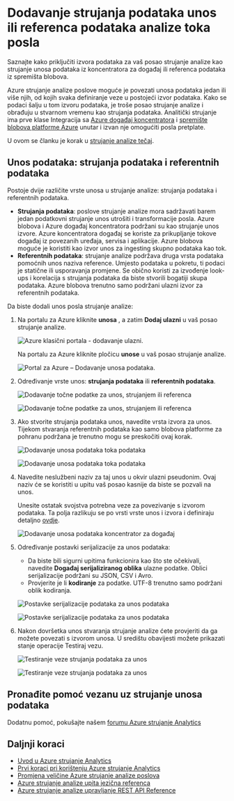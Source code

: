 <properties
    pageTitle="Dodavanje unosa podataka na vaše poslove strujanje analize | Microsoft Azure"
    description="Saznajte kako priključiti izvora podataka za vaš posao strujanje analize kao strujanje unosa podataka iz koncentratora za događaj ili referenca podataka iz spremišta bloga."
    keywords="Podaci za unos, strujanja podataka"
    documentationCenter=""
    services="stream-analytics"
    authors="jeffstokes72"
    manager="jhubbard"
    editor="cgronlun"
/>

<tags
    ms.service="stream-analytics"
    ms.devlang="na"
    ms.topic="article"
    ms.tgt_pltfrm="na"
    ms.workload="data-services"
    ms.date="09/26/2016"
    ms.author="jeffstok"
/>


# <a name="add-a-streaming-data-input-or-reference-data-to-a-stream-analytics-job"></a>Dodavanje strujanja podataka unos ili referenca podataka analize toka posla

Saznajte kako priključiti izvora podataka za vaš posao strujanje analize kao strujanje unosa podataka iz koncentratora za događaj ili referenca podataka iz spremišta blobova.

Azure strujanje analize poslove moguće je povezati unosa podataka jedan ili više njih, od kojih svaka definiranje veze u postojeći izvor podataka. Kako se podaci šalju u tom izvoru podataka, je troše posao strujanje analize i obrađuju u stvarnom vremenu kao strujanja podataka. Analitički strujanje ima prve klase Integracija sa [Azure događaj koncentratora](https://azure.microsoft.com/services/event-hubs/) i [spremište blobova platforme Azure](../storage/storage-dotnet-how-to-use-blobs.md) unutar i izvan nje omogućiti posla pretplate.

U ovom se članku je korak u [strujanje analize tečaj](/documentation/learning-paths/stream-analytics/).

## <a name="data-input-streaming-data-and-reference-data"></a>Unos podataka: strujanja podataka i referentnih podataka

Postoje dvije različite vrste unosa u strujanje analize: strujanja podataka i referentnih podataka.

- **Strujanja podataka**: poslove strujanje analize mora sadržavati barem jedan podatkovni strujanje unos utrošiti i transformacije posla. Azure blobova i Azure događaj koncentratora podržani su kao strujanje unos izvore. Azure koncentratora događaj se koriste za prikupljanje tokove događaj iz povezanih uređaja, servisa i aplikacije. Azure blobova moguće je koristiti kao izvor unos za ingesting skupno podataka kao tok.  
- **Referentnih podataka**: strujanje analize podržava druga vrsta podataka pomoćnih unos naziva reference.  Umjesto podataka u pokretu, ti podaci je statične ili usporavanja promjene.  Se obično koristi za izvođenje look-ups i korelacija s strujanja podataka da biste stvorili bogatiji skupa podataka.  Azure blobova trenutno samo podržani ulazni izvor za referentnih podataka.  

Da biste dodali unos posla strujanje analize:

1. Na portalu za Azure kliknite **unosa** , a zatim **Dodaj ulazni** u vaš posao strujanje analize.

    ![Azure klasični portala - dodavanje ulazni.](./media/stream-analytics-add-inputs/1-stream-analytics-add-inputs.png)  

    Na portalu za Azure kliknite pločicu **unose** u vaš posao strujanje analize.  

    ![Portal za Azure – Dodavanje unosa podataka.](./media/stream-analytics-add-inputs/7-stream-analytics-add-inputs.png)  

2. Određivanje vrste unos: **strujanja podataka** ili **referentnih podataka**.

    ![Dodavanje točne podatke za unos, strujanjem ili referenca](./media/stream-analytics-add-inputs/2-stream-analytics-add-inputs.png)  

    ![Dodavanje točne podatke za unos, strujanjem ili referenca](./media/stream-analytics-add-inputs/8-stream-analytics-add-inputs.png)  

3. Ako stvorite strujanja podataka unos, navedite vrsta izvora za unos.  Tijekom stvaranja referentnih podataka kao samo blobova platforme za pohranu podržana je trenutno mogu se preskočiti ovaj korak.

    ![Dodavanje unosa podataka toka podataka](./media/stream-analytics-add-inputs/3-stream-analytics-add-inputs.png)  

    ![Dodavanje unosa podataka toka podataka](./media/stream-analytics-add-inputs/9-stream-analytics-add-inputs.png)  

4. Navedite neslužbeni naziv za taj unos u okvir ulazni pseudonim.  Ovaj naziv će se koristiti u upitu vaš posao kasnije da biste se pozvali na unos.

    Unesite ostatak svojstva potrebna veze za povezivanje s izvorom podataka. Ta polja razlikuju se po vrsti vrste unos i izvora i definiraju detaljno [ovdje](stream-analytics-create-a-job.md).  

    ![Dodavanje unosa podataka koncentrator za događaj](./media/stream-analytics-add-inputs/4-stream-analytics-add-inputs.png)  

5. Određivanje postavki serijalizacije za unos podataka:
    - Da biste bili sigurni upitima funkcionira kao što ste očekivali, navedite **Događaj serijaliziranog oblika** ulazne podatke.  Oblici serijalizacije podržani su JSON, CSV i Avro.
    - Provjerite je li **kodiranje** za podatke.  UTF-8 trenutno samo podržani oblik kodiranja.

    ![Postavke serijalizacije podataka za unos podataka](./media/stream-analytics-add-inputs/5-stream-analytics-add-inputs.png)  

    ![Postavke serijalizacije podataka za unos podataka](./media/stream-analytics-add-inputs/10-stream-analytics-add-inputs.png)  

6. Nakon dovršetka unos stvaranja strujanje analize ćete provjeriti da ga možete povezati s izvorom unosa.  U središtu obavijesti možete prikazati stanje operacije Testiraj vezu.

    ![Testiranje veze strujanja podataka za unos](./media/stream-analytics-add-inputs/6-stream-analytics-add-inputs.png)  

    ![Testiranje veze strujanja podataka za unos](./media/stream-analytics-add-inputs/11-stream-analytics-add-inputs.png)  

## <a name="get-help-with-streaming-data-inputs"></a>Pronađite pomoć vezanu uz strujanje unosa podataka
Dodatnu pomoć, pokušajte našem [forumu Azure strujanje Analytics](https://social.msdn.microsoft.com/Forums/en-US/home?forum=AzureStreamAnalytics)

## <a name="next-steps"></a>Daljnji koraci

- [Uvod u Azure strujanje Analytics](stream-analytics-introduction.md)
- [Prvi koraci pri korištenju Azure strujanje Analytics](stream-analytics-get-started.md)
- [Promjena veličine Azure strujanje analize poslova](stream-analytics-scale-jobs.md)
- [Azure strujanje analize upita jezična referenca](https://msdn.microsoft.com/library/azure/dn834998.aspx)
- [Azure strujanje analize upravljanje REST API Reference](https://msdn.microsoft.com/library/azure/dn835031.aspx)
